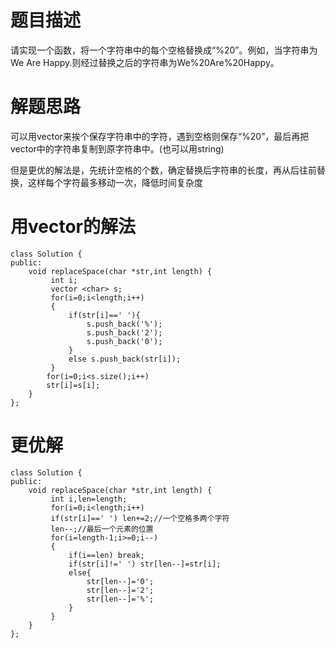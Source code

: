 # 题目描述
请实现一个函数，将一个字符串中的每个空格替换成“%20”。例如，当字符串为We Are Happy.则经过替换之后的字符串为We%20Are%20Happy。

# 解题思路 
可以用vector来挨个保存字符串中的字符，遇到空格则保存“%20”，最后再把vector中的字符串复制到原字符串中。(也可以用string)


但是更优的解法是，先统计空格的个数，确定替换后字符串的长度，再从后往前替换，这样每个字符最多移动一次，降低时间复杂度

# 用vector的解法

```
class Solution {
public:
	void replaceSpace(char *str,int length) {
         int i;
         vector <char> s;
         for(i=0;i<length;i++)
         {
             if(str[i]==' '){
                 s.push_back('%');
                 s.push_back('2');
                 s.push_back('0');
             }
             else s.push_back(str[i]);
         }
        for(i=0;i<s.size();i++)
        str[i]=s[i];
	}
};

```

# 更优解

```
class Solution {
public:
	void replaceSpace(char *str,int length) {
         int i,len=length;
         for(i=0;i<length;i++)
         if(str[i]==' ') len+=2;//一个空格多两个字符
         len--;//最后一个元素的位置
         for(i=length-1;i>=0;i--)
         {
             if(i==len) break;
             if(str[i]!=' ') str[len--]=str[i];
             else{
                 str[len--]='0';
                 str[len--]='2';
                 str[len--]='%';
             }
         }
 	}
};
```

